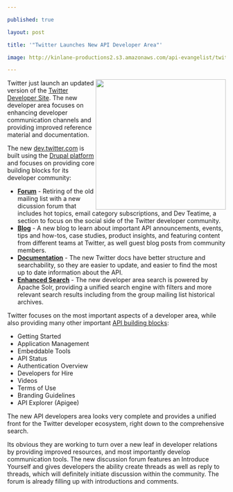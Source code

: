 ---
published: true
layout: post
title: '"Twitter Launches New API Developer Area"'
image: http://kinlane-productions2.s3.amazonaws.com/api-evangelist/twitter/New-Twitter-Developer-Area.png
---

<a title="dev.twitter.com" href="https://dev.twitter.com/"><img class="c1" src="https://kinlane-productions2.s3.amazonaws.com/api-evangelist/twitter/New-Twitter-Developer-Area.png" alt="" width="300" align="right" /></a>Twitter just launch an updated version of the <a title="Twitter Developer Site" href="https://dev.twitter.com/">Twitter Developer Site</a>. The new developer area focuses on enhancing developer communication channels and providing improved reference material and documentation.
<p>The new <a title="dev.twitter.com" href="https://dev.twitter.com/">dev.twitter.com</a> is built using the <a title="Drupal Platform" href="https://www.drupal.org">Drupal platform</a> and focuses on providing core building blocks for its developer community:
<ul class="mainlist">
     <li>
          <strong><a title="Twitter Discussion Forum" href="https://dev.twitter.com/discussions">Forum</a></strong> - Retiring of the old mailing list with a new dicussion forum that includes hot topics, email category subscriptions, and Dev Teatime, a section to focus on the social side of the Twitter developer community.
     </li>
     <li>
          <strong><a title="Twitter Blog" href="https://dev.twitter.com/blog">Blog</a></strong> - A new blog to learn about important API announcements, events, tips and how-tos, case studies, product insights, and featuring content from different teams at Twitter, as well guest blog posts from community members.
     </li>
     <li>
          <strong><a title="Twitter Documentation" href="https://dev.twitter.com/docs">Documentation</a></strong> - The new Twitter docs have better structure and searchability, so they are easier to update, and easier to find the most up to date information about the API.
     </li>
     <li>
          <strong><a title="Twitter Search" href="https://dev.twitter.com/search/apachesolr_search/Search">Enhanced Search</a></strong> - The new developer area search is powered by Apache Solr, providing a unified search engine with filters and more relevant search results including from the group mailing list historical archives.
     </li>
</ul>Twitter focuses on the most important aspects of a developer area, while also providing many other important <a title="API Building Blocks" href="http://www.apievangelist.com/ecosystem-building-blocks.php">API building blocks</a>:
<ul class="mainlist">
     <li>Getting Started
     </li>
     <li>Application Management
     </li>
     <li>Embeddable Tools
     </li>
     <li>API Status
     </li>
     <li>Authentication Overview
     </li>
     <li>Developers for Hire
     </li>
     <li>Videos
     </li>
     <li>Terms of Use
     </li>
     <li>Branding Guidelines
     </li>
     <li>API Explorer (Apigee)
     </li>
</ul>The new API developers area looks very complete and provides a unified front for the Twitter developer ecosystem, right down to the comprehensive search.
<p>Its obvious they are working to turn over a new leaf in developer relations by providing improved resources, and most importantly develop communication tools. The new discussion forum features an Introduce Yourself and gives developers the ability create threads as well as reply to threads, which will definitely initiate discussion within the community. The forum is already filling up with introductions and comments.


